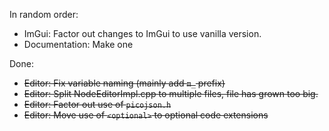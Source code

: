 In random order:
* ImGui: Factor out changes to ImGui to use vanilla version.
* Documentation: Make one

Done:
* ~~Editor: Fix variable naming (mainly add `m_` prefix)~~
* ~~Editor: Split NodeEditorImpl.cpp to multiple files, file has grown too big.~~
* ~~Editor: Factor out use of `picojson.h`~~
* ~~Editor: Move use of `<optional>` to optional code extensions~~
